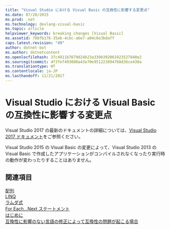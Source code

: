 ```yaml
---
title: "Visual Studio における Visual Basic の互換性に影響する変更点"
ms.date: 07/20/2015
ms.prod: .net
ms.technology: devlang-visual-basic
ms.topic: article
helpviewer_keywords: breaking changes [Visual Basic]
ms.assetid: 708fb176-35eb-4cbc-a6e7-a04c6e3bdaff
caps.latest.revision: "49"
author: dotnet-bot
ms.author: dotnetcontent
ms.openlocfilehash: 37c4911b7679d24b23a339b392061923527840e2
ms.sourcegitcommit: 4f3fef493080a43e70e951223894768d36ce430a
ms.translationtype: HT
ms.contentlocale: ja-JP
ms.lasthandoff: 11/21/2017
---
```

# <a name="visual-basic-breaking-changes-in-visual-studio"></a>Visual Studio における Visual Basic の互換性に影響する変更点
Visual Studio 2017 の最新のドキュメントの詳細については、[Visual Studio 2017 ドキュメント](http://docs.microsoft.com/visualstudio/)をご参照ください。

Visual Studio 2015 の Visual Basic の変更によって、Visual Studio 2013 の Visual Basic で作成したアプリケーションがコンパイルされなくなったり実行時の動作が変わったりすることはありません。  
  
## <a name="see-also"></a>関連項目  
 [配列](../../visual-basic/programming-guide/language-features/arrays/index.md)  
 [LINQ](../../visual-basic/programming-guide/language-features/linq/index.md)  
 [ラムダ式](../../visual-basic/programming-guide/language-features/procedures/lambda-expressions.md)  
 [For Each...Next ステートメント](../../visual-basic/language-reference/statements/for-each-next-statement.md)  
 [はじめに](../../visual-basic/getting-started/index.md)  
 [互換性に影響のない言語の修正によって互換性の問題が起こる場合](http://go.microsoft.com/fwlink/?LinkId=259542)
